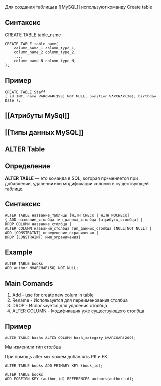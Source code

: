 Для создания таблицы в [[MySQL]] используют команду Create table

## Синтаксис

CREATE TABLE table_name

```plsql
CREATE TABLE table_name(
    column_name_1 column_type_1,
    column_name_2 column_type_2,
    ...,
    column_name_N column_type_N,
);
```

## Пример
``` plsql
CREATE TABLE Staff 
( id INT, name VARCHAR(255) NOT NULL, position VARCHAR(30), birthday Date );

```

## [[Атрибуты MySql]]


## [[Типы данных MySQL]]

## ALTER Table

## Определение

**ALTER TABLE** — это команда в SQL, которая применяется при добавлении, удалении или модификации колонки в существующей таблице.

## Синтаксис

``` plsql
ALTER TABLE название_таблицы [WITH CHECK | WITH NOCHECK] 
{ ADD название_столбца тип_данных_столбца [атрибуты_столбца] | 
DROP COLUMN название_столбца | 
ALTER COLUMN название_столбца тип_данных_столбца [NULL|NOT NULL] | 
ADD [CONSTRAINT] определение_ограничения | 
DROP [CONSTRAINT] имя_ограничения}
```

## Example 

```plsql
ALTER TABLE books
ADD author NVARCHAR(50) NOT NULL;
```

## Main Comands
1. Add - use for create new colum in table
2. Rename - Используется для переименования столбца
3. DROP - Используется для удаления столбца
4. ALTER COLUMN - Модификация уже существующего столбца
## Пример
```plsql
ALTER TABLE books ALTER COLUMN book_category NVARCHAR(200);
```
Мы изменили тип столбца

При помощь alter мы можем добавлять PK и FK

``` plsql
ALTER TABLE books ADD PRIMARY KEY (book_id);
```
```plsql
ALTER TABLE books 
ADD FOREIGN KEY (author_id) REFERENCES authors(author_id);
```